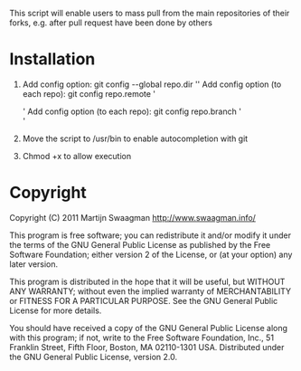 This script will enable users to mass pull from the main repositories of
their forks, e.g. after pull request have been done by others

# Installation 

1.  Add config option: git config --global repo.dir '<root dir of repositories>'
    Add config option (to each repo): git config repo.remote '<main remote>'
    Add config option (to each repo): git config repo.branch '<main branch>'

2.  Move the script to /usr/bin to enable autocompletion with git

3.  Chmod +x to allow execution

# Copyright

Copyright (C) 2011 Martijn Swaagman <http://www.swaagman.info/>

This program is free software; you can redistribute it and/or modify
it under the terms of the GNU General Public License as published by
the Free Software Foundation; either version 2 of the License, or
(at your option) any later version.

This program is distributed in the hope that it will be useful,
but WITHOUT ANY WARRANTY; without even the implied warranty of
MERCHANTABILITY or FITNESS FOR A PARTICULAR PURPOSE. See the
GNU General Public License for more details.

You should have received a copy of the GNU General Public License along
with this program; if not, write to the Free Software Foundation, Inc.,
51 Franklin Street, Fifth Floor, Boston, MA 02110-1301 USA.
Distributed under the GNU General Public License, version 2.0.
